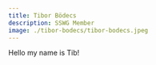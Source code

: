 ```yaml
---
title: Tibor Bödecs
description: SSWG Member
image: ./tibor-bodecs/tibor-bodecs.jpeg
---
```


Hello my name is Tib!
